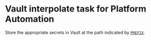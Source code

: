 # Vault interpolate task for Platform Automation

Store the appropriate secrets in Vault at the path indicated by [`PREFIX`](pipeline-with-interpolate.yml#L20). 